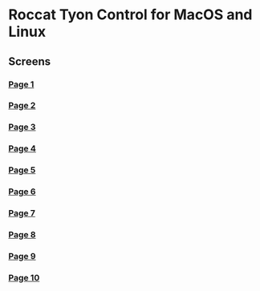 # Roccat Tyon Control for MacOS and Linux

## Screens

### [Page 1](https://github.com/britus/RoccatTyon/blob/master/screens/page_01_1280%C3%97800.png)

### [Page 2](https://github.com/britus/RoccatTyon/blob/master/screens/page_02_1280%C3%97800.png)

### [Page 3](https://github.com/britus/RoccatTyon/blob/master/screens/page_03_1280%C3%97800.png)

### [Page 4](https://github.com/britus/RoccatTyon/blob/master/screens/page_04_1280%C3%97800.png)

### [Page 5](https://github.com/britus/RoccatTyon/blob/master/screens/page_05_1280%C3%97800.png)

### [Page 6](https://github.com/britus/RoccatTyon/blob/master/screens/page_06_1280%C3%97800.png)

### [Page 7](https://github.com/britus/RoccatTyon/blob/master/screens/page_07_1280%C3%97800.png)

### [Page 8](https://github.com/britus/RoccatTyon/blob/master/screens/page_08_1280%C3%97800.png)

### [Page 9](https://github.com/britus/RoccatTyon/blob/master/screens/page_09_1280%C3%97800.png)

### [Page 10](https://github.com/britus/RoccatTyon/blob/master/screens/page_10_1280%C3%97800.png)
